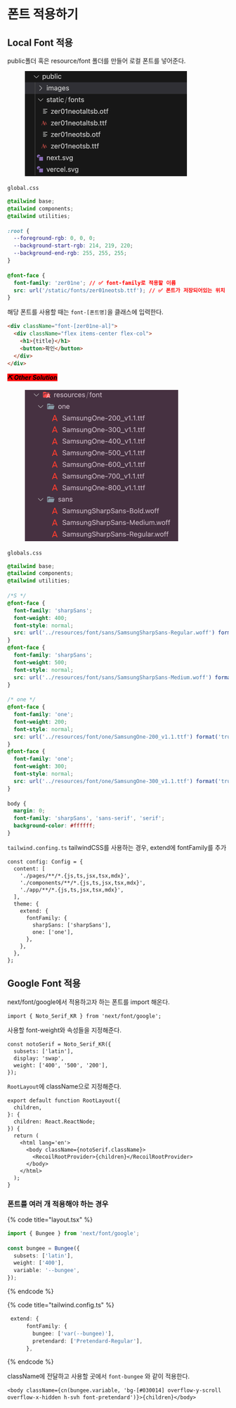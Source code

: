 # 폰트 적용하기

## Local Font 적용

public폴더 혹은 resource/font 폴더를 만들어 로컬 폰트를 넣어준다.

<div align="left">

<figure><img src="../.gitbook/assets/231010-1.png" alt="" width="369"><figcaption></figcaption></figure>

</div>

`global.css`

```css
@tailwind base;
@tailwind components;
@tailwind utilities;

:root {
  --foreground-rgb: 0, 0, 0;
  --background-start-rgb: 214, 219, 220;
  --background-end-rgb: 255, 255, 255;
}

@font-face {
  font-family: 'zer01ne'; // ✅ font-family로 적용할 이름
  src: url('/static/fonts/zer01neotsb.ttf'); // ✅ 폰트가 저장되어있는 위치
}
```

해당 폰트를 사용할 때는 `font-[폰트명]`을 클래스에 입력한다.

```html
<div className="font-[zer01ne-al]">
  <div className="flex items-center flex-col">
    <h1>{title}</h1>
    <button>확인</button>
  </div>
</div>
```



_<mark style="background-color:red;">**⛏️ Other Solution**</mark>_

<div align="left">

<figure><img src="../.gitbook/assets/240215-1.png" alt="" width="349"><figcaption></figcaption></figure>

</div>

`globals.css`

```css
@tailwind base;
@tailwind components;
@tailwind utilities;

/*S */
@font-face {
  font-family: 'sharpSans';
  font-weight: 400;
  font-style: normal;
  src: url('../resources/font/sans/SamsungSharpSans-Regular.woff') format('woff');
}
@font-face {
  font-family: 'sharpSans';
  font-weight: 500;
  font-style: normal;
  src: url('../resources/font/sans/SamsungSharpSans-Medium.woff') format('woff');
}

/* one */
@font-face {
  font-family: 'one';
  font-weight: 200;
  font-style: normal;
  src: url('../resources/font/one/SamsungOne-200_v1.1.ttf') format('truetype');
}
@font-face {
  font-family: 'one';
  font-weight: 300;
  font-style: normal;
  src: url('../resources/font/one/SamsungOne-300_v1.1.ttf') format('truetype');
}

body {
  margin: 0;
  font-family: 'sharpSans', 'sans-serif', 'serif';
  background-color: #ffffff;
}
```

`tailwind.confing.ts` tailwindCSS를 사용하는 경우, extend에 fontFamily를 추가

```tsx
const config: Config = {
  content: [
    './pages/**/*.{js,ts,jsx,tsx,mdx}',
    './components/**/*.{js,ts,jsx,tsx,mdx}',
    './app/**/*.{js,ts,jsx,tsx,mdx}',
  ],
  theme: {
    extend: {
      fontFamily: {
        sharpSans: ['sharpSans'],
        one: ['one'],
      },
    },
  },
};
```



## Google Font 적용

next/font/google에서 적용하고자 하는 폰트를 import 해온다.

```tsx
import { Noto_Serif_KR } from 'next/font/google';
```

사용할 font-weight와 속성들을 지정해준다.

```tsx
const notoSerif = Noto_Serif_KR({
  subsets: ['latin'],
  display: 'swap',
  weight: ['400', '500', '200'],
});
```

`RootLayout`에 className으로 지정해준다.

```tsx
export default function RootLayout({
  children,
}: {
  children: React.ReactNode;
}) {
  return (
    <html lang='en'>
      <body className={notoSerif.className}>
        <RecoilRootProvider>{children}</RecoilRootProvider>
      </body>
    </html>
  );
}
```



### 폰트를 여러 개 적용해야 하는 경우

{% code title="layout.tsx" %}
```typescript
import { Bungee } from 'next/font/google';

const bungee = Bungee({
  subsets: ['latin'],
  weight: ['400'],
  variable: '--bungee',
});
```
{% endcode %}

{% code title="tailwind.config.ts" %}
```typescript
 extend: {
      fontFamily: {
        bungee: ['var(--bungee)'],
        pretendard: ['Pretendard-Regular'],
      },
```
{% endcode %}



className에 전달하고 사용할 곳에서 `font-bungee` 와 같이 적용한다.&#x20;

```typescriptreact
<body className={cn(bungee.variable, 'bg-[#030014] overflow-y-scroll overflow-x-hidden h-svh font-pretendard')}>{children}</body>
```



